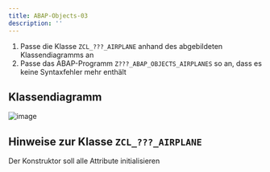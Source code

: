 ```yaml
---
title: ABAP-Objects-03
description: ''
---
```


1. Passe die Klasse `ZCL_???_AIRPLANE` anhand des abgebildeten Klassendiagramms an
2. Passe das ABAP-Programm `Z???_ABAP_OBJECTS_AIRPLANES` so an, dass es keine Syntaxfehler mehr enthält

## Klassendiagramm
![image](https://user-images.githubusercontent.com/47243617/210181562-cafa13fd-fcaf-4a93-9452-f99f1b57ffb2.png)

## Hinweise zur Klasse `ZCL_???_AIRPLANE`
Der Konstruktor soll alle Attribute initialisieren

